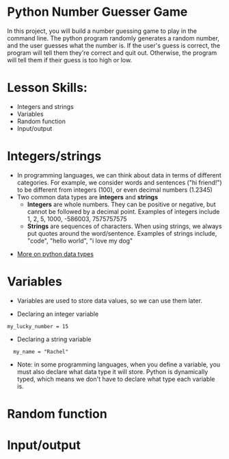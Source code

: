# Python Number Guesser Game
In this project, you will build a number guessing game to play in the command line. The python program randomly generates a random number, and the user guesses what the number is. If the user's guess is correct, the program will tell them they're correct and quit out. Otherwise, the program will tell them if their guess is too high or low. 

# Lesson Skills:
* Integers and strings
* Variables
* Random function
* Input/output

# Integers/strings
* In programming languages, we can think about data in terms of different categories. For example, we consider words and sentences ("hi friend!") to be different from integers (100), or even decimal numbers (1.2345)
* Two common data types are **integers** and **strings**
  - **Integers** are whole numbers. They can be positive or negative, but cannot be followed by a decimal point. Examples of integers include 1, 2, 5, 1000, -586003, 7575757575
  - **Strings** are sequences of characters. When using strings, we always put quotes around the word/sentence. Examples of strings include, "code", "hello world", "i love my dog"
 - [More on python data types](https://realpython.com/python-data-types/)

# Variables
* Variables are used to store data values, so we can use them later.

* Declaring an integer variable
``` 
my_lucky_number = 15
```

* Declaring a string variable
```
  my_name = "Rachel"
 ```
* Note: in some programming languages, when you define a variable, you must also declare what data type it will store. Python is dynamically typed, which means we don't have to declare what type each variable is.

# Random function

# Input/output

